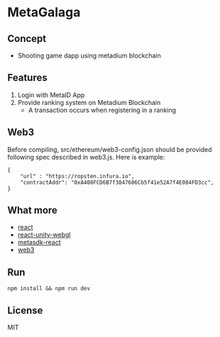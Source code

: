 # MetaGalaga
## Concept
- Shooting game dapp using metadium blockchain

## Features
1. Login with MetaID App
2. Provide ranking system on Metadium Blockchain
    - A transaction occurs when registering in a ranking

## Web3
Before compiling, src/ethereum/web3-config.json should be provided following spec described in web3.js. Here is example:
```shell
{
    "url" : "https://ropsten.infura.io",
    "contractAddr": "0xA408FCD6B7f3847686Cb5f41e52A7f4E084FD3cc",
}
```

## What more
- [react](https://www.npmjs.com/package/react)
- [react-unity-webgl](https://www.npmjs.com/package/react-unity-webgl)
- [metasdk-react](https://www.npmjs.com/package/metasdk-react)
- [web3](https://www.npmjs.com/package/web3)

## Run
```shell
npm install && npm run dev
```

## License
MIT
